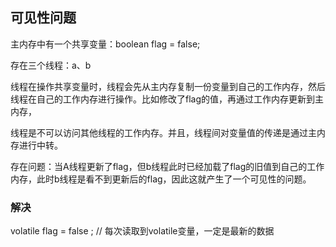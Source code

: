 ## 可见性问题

主内存中有一个共享变量：boolean flag = false;

存在三个线程：a、b

线程在操作共享变量时，线程会先从主内存复制一份变量到自己的工作内存，然后线程在自己的工作内存进行操作。比如修改了flag的值，再通过工作内存更新到主内存，

线程是不可以访问其他线程的工作内存。并且，线程间对变量值的传递是通过主内存进行中转。

存在问题：当A线程更新了flag，但b线程此时已经加载了flag的旧值到自己的工作内存，此时b线程是看不到更新后的flag，因此这就产生了一个可见性的问题。

### 解决

volatile flag = false ; // 每次读取到volatile变量，一定是最新的数据